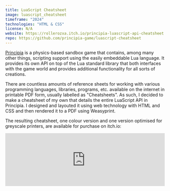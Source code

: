 ```yaml
---
title: LuaScript Cheatsheet
image: luascript_cheatsheet
timeframe: "2024"
technologies: "HTML & CSS"
license: N/A
website: https://rollerozxa.itch.io/principia-luascript-api-cheatsheet
repo: https://github.com/principia-game/luascript-cheatsheet
---
```


[Principia](/projects/principia/) is a physics-based sandbox game that contains, among many other things, scripting support using the easily embeddable Lua language. It provides its own API on top of the Lua standard library that both interfaces with the game world and provides additional functionality for all sorts of creations.

<!--more-->

There are countless amounts of reference sheets for working with various programming languages, libraries, programs, etc. available on the internet in printable PDF form, usually labelled as "Cheatsheets". As such, I decided to make a cheatsheet of my own that details the entire LuaScript API in Principia. I designed and layouted it using web technology with HTML and CSS and then rendered it to a PDF using Weasyprint.

The resulting cheatsheet, one colour version and one version optimised for greyscale printers, are available for purchase on itch.io:

<iframe frameborder="0" src="https://itch.io/embed/2862096?bg_color=0f0f0f&fg_color=fff&link_color=fa5c5c&border_color=3f3f3f" width="552" height="167" style="max-width:100%"><a href="https://rollerozxa.itch.io/principia-luascript-api-cheatsheet" target="_blank">Principia LuaScript API cheatsheet by ROllerozxa</a></iframe>
